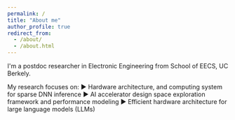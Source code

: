 ```yaml
---
permalink: /
title: "About me"
author_profile: true
redirect_from: 
  - /about/
  - /about.html
---
```


I'm a postdoc researcher in Electronic Engineering from School of EECS, UC Berkely.

My research focuses on:
▶  Hardware architecture, and computing system for sparse DNN inference
▶  AI accelerator design space exploration framework and performance modeling
▶  Efficient hardware architecture for large language models (LLMs)
